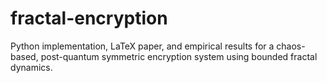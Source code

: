 # fractal-encryption
 Python implementation, LaTeX paper, and empirical results for a chaos-based, post-quantum symmetric encryption system using bounded fractal dynamics.
